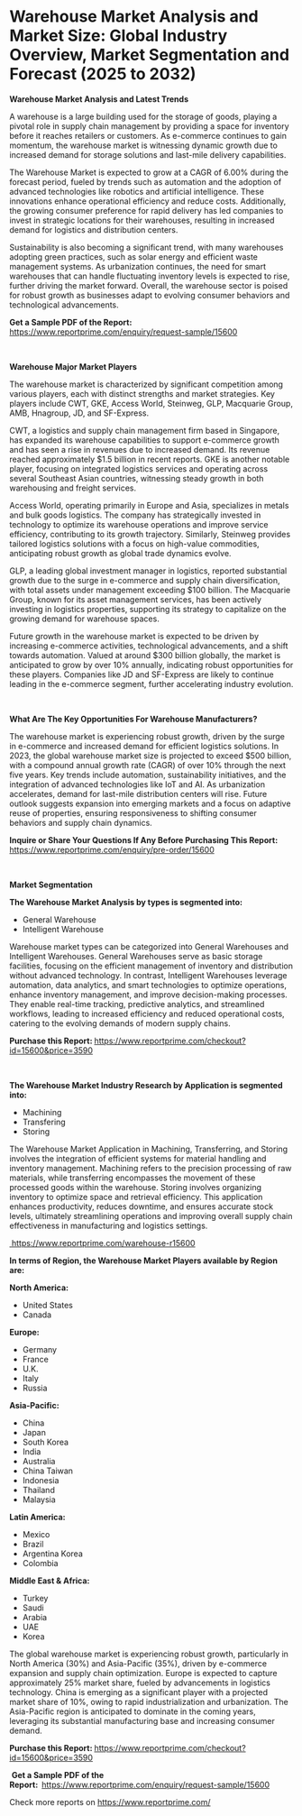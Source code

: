 <p><h1>Warehouse Market Analysis and Market Size: Global Industry Overview, Market Segmentation and Forecast (2025 to 2032)</h1></p><p><strong>Warehouse Market Analysis and Latest Trends</strong></p>
<p><p>A warehouse is a large building used for the storage of goods, playing a pivotal role in supply chain management by providing a space for inventory before it reaches retailers or customers. As e-commerce continues to gain momentum, the warehouse market is witnessing dynamic growth due to increased demand for storage solutions and last-mile delivery capabilities.</p><p>The Warehouse Market is expected to grow at a CAGR of 6.00% during the forecast period, fueled by trends such as automation and the adoption of advanced technologies like robotics and artificial intelligence. These innovations enhance operational efficiency and reduce costs. Additionally, the growing consumer preference for rapid delivery has led companies to invest in strategic locations for their warehouses, resulting in increased demand for logistics and distribution centers.</p><p>Sustainability is also becoming a significant trend, with many warehouses adopting green practices, such as solar energy and efficient waste management systems. As urbanization continues, the need for smart warehouses that can handle fluctuating inventory levels is expected to rise, further driving the market forward. Overall, the warehouse sector is poised for robust growth as businesses adapt to evolving consumer behaviors and technological advancements.</p></p>
<p><strong>Get a Sample PDF of the Report:&nbsp;</strong> <a href="https://www.reportprime.com/enquiry/request-sample/15600?utm_campaign=3578&utm_medium=2&utm_source=Github&utm_content=ia&utm_term=20032025&utm_id=warehouse">https://www.reportprime.com/enquiry/request-sample/15600</a></p>
<p>&nbsp;</p>
<p><strong>Warehouse Major Market Players</strong></p>
<p><p>The warehouse market is characterized by significant competition among various players, each with distinct strengths and market strategies. Key players include CWT, GKE, Access World, Steinweg, GLP, Macquarie Group, AMB, Hnagroup, JD, and SF-Express. </p><p>CWT, a logistics and supply chain management firm based in Singapore, has expanded its warehouse capabilities to support e-commerce growth and has seen a rise in revenues due to increased demand. Its revenue reached approximately $1.5 billion in recent reports. GKE is another notable player, focusing on integrated logistics services and operating across several Southeast Asian countries, witnessing steady growth in both warehousing and freight services.</p><p>Access World, operating primarily in Europe and Asia, specializes in metals and bulk goods logistics. The company has strategically invested in technology to optimize its warehouse operations and improve service efficiency, contributing to its growth trajectory. Similarly, Steinweg provides tailored logistics solutions with a focus on high-value commodities, anticipating robust growth as global trade dynamics evolve.</p><p>GLP, a leading global investment manager in logistics, reported substantial growth due to the surge in e-commerce and supply chain diversification, with total assets under management exceeding $100 billion. The Macquarie Group, known for its asset management services, has been actively investing in logistics properties, supporting its strategy to capitalize on the growing demand for warehouse spaces.</p><p>Future growth in the warehouse market is expected to be driven by increasing e-commerce activities, technological advancements, and a shift towards automation. Valued at around $300 billion globally, the market is anticipated to grow by over 10% annually, indicating robust opportunities for these players. Companies like JD and SF-Express are likely to continue leading in the e-commerce segment, further accelerating industry evolution.</p></p>
<p>&nbsp;</p>
<p><strong>What Are The Key Opportunities For Warehouse Manufacturers?</strong></p>
<p><p>The warehouse market is experiencing robust growth, driven by the surge in e-commerce and increased demand for efficient logistics solutions. In 2023, the global warehouse market size is projected to exceed $500 billion, with a compound annual growth rate (CAGR) of over 10% through the next five years. Key trends include automation, sustainability initiatives, and the integration of advanced technologies like IoT and AI. As urbanization accelerates, demand for last-mile distribution centers will rise. Future outlook suggests expansion into emerging markets and a focus on adaptive reuse of properties, ensuring responsiveness to shifting consumer behaviors and supply chain dynamics.</p></p>
<p><strong>Inquire or Share Your Questions If Any Before Purchasing This Report:</strong> <a href="https://www.reportprime.com/enquiry/pre-order/15600?utm_campaign=3578&utm_medium=2&utm_source=Github&utm_content=ia&utm_term=20032025&utm_id=warehouse">https://www.reportprime.com/enquiry/pre-order/15600</a></p>
<p>&nbsp;</p>
<p><strong>Market Segmentation</strong></p>
<p><strong>The Warehouse Market Analysis by types is segmented into:</strong></p>
<p><ul><li>General Warehouse</li><li>Intelligent Warehouse</li></ul></p>
<p><p>Warehouse market types can be categorized into General Warehouses and Intelligent Warehouses. General Warehouses serve as basic storage facilities, focusing on the efficient management of inventory and distribution without advanced technology. In contrast, Intelligent Warehouses leverage automation, data analytics, and smart technologies to optimize operations, enhance inventory management, and improve decision-making processes. They enable real-time tracking, predictive analytics, and streamlined workflows, leading to increased efficiency and reduced operational costs, catering to the evolving demands of modern supply chains.</p></p>
<p><strong>Purchase this Report:&nbsp;</strong><a href="https://www.reportprime.com/checkout?id=15600&price=3590&utm_campaign=3578&utm_medium=2&utm_source=Github&utm_content=ia&utm_term=20032025&utm_id=warehouse">https://www.reportprime.com/checkout?id=15600&price=3590</a></p>
<p>&nbsp;</p>
<p><strong>The Warehouse Market Industry Research by Application is segmented into:</strong></p>
<p><ul><li>Machining</li><li>Transfering</li><li>Storing</li></ul></p>
<p><p>The Warehouse Market Application in Machining, Transferring, and Storing involves the integration of efficient systems for material handling and inventory management. Machining refers to the precision processing of raw materials, while transferring encompasses the movement of these processed goods within the warehouse. Storing involves organizing inventory to optimize space and retrieval efficiency. This application enhances productivity, reduces downtime, and ensures accurate stock levels, ultimately streamlining operations and improving overall supply chain effectiveness in manufacturing and logistics settings.</p></p>
<p><a href="https://www.reportprime.com/warehouse-r15600?utm_campaign=3578&utm_medium=2&utm_source=Github&utm_content=ia&utm_term=20032025&utm_id=warehouse">&nbsp;https://www.reportprime.com/warehouse-r15600</a></p>
<p><strong>In terms of Region, the Warehouse Market Players available by Region are:</strong></p>
<p>
    <p> <strong> North America: </strong>
        <ul>
            <li>United States</li>
            <li>Canada</li>
        </ul>
        </p> 
    <p> <strong> Europe: </strong>
        <ul>
            <li>Germany</li>
            <li>France</li>
            <li>U.K.</li>
            <li>Italy</li>
            <li>Russia</li>
        </ul>
        </p> 
    <p> <strong> Asia-Pacific: </strong>
        <ul>
            <li>China</li>
            <li>Japan</li>
            <li>South Korea</li>
            <li>India</li>
            <li>Australia</li>
            <li>China Taiwan</li>
            <li>Indonesia</li>
            <li>Thailand</li>
            <li>Malaysia</li>
        </ul>
        </p> 
    <p> <strong> Latin America: </strong>
        <ul>
            <li>Mexico</li>
            <li>Brazil</li>
            <li>Argentina Korea</li>
            <li>Colombia</li>
        </ul>
        </p> 
    <p> <strong> Middle East & Africa: </strong>
        <ul>
            <li>Turkey</li>
            <li>Saudi</li>
            <li>Arabia</li>
            <li>UAE</li>
            <li>Korea</li>
        </ul>
    </p>
    </p>
<p><p>The global warehouse market is experiencing robust growth, particularly in North America (30%) and Asia-Pacific (35%), driven by e-commerce expansion and supply chain optimization. Europe is expected to capture approximately 25% market share, fueled by advancements in logistics technology. China is emerging as a significant player with a projected market share of 10%, owing to rapid industrialization and urbanization. The Asia-Pacific region is anticipated to dominate in the coming years, leveraging its substantial manufacturing base and increasing consumer demand.</p></p>
<p><strong>Purchase this Report: </strong><a href="https://www.reportprime.com/checkout?id=15600&price=3590&utm_campaign=3578&utm_medium=2&utm_source=Github&utm_content=ia&utm_term=20032025&utm_id=warehouse">https://www.reportprime.com/checkout?id=15600&price=3590</a></p>
<p>&nbsp;<strong>Get a Sample PDF of the Report:&nbsp;&nbsp;</strong><a href="https://www.reportprime.com/enquiry/request-sample/15600?utm_campaign=3578&utm_medium=2&utm_source=Github&utm_content=ia&utm_term=20032025&utm_id=warehouse">https://www.reportprime.com/enquiry/request-sample/15600</a></p>
<p><strong></strong></p>
<p>Check more reports on <a href="https://www.reportprime.com/?utm_campaign=3578&utm_medium=2&utm_source=Github&utm_content=ia&utm_term=20032025&utm_id=warehouse">https://www.reportprime.com/</a></p>